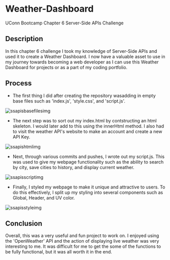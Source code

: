 # Weather-Dashboard
UConn Bootcamp Chapter 6 Server-Side APIs Challenge

## Description
In this chapter 6 challenge I took my knowledge of Server-Side APIs and used it to create a Weather Dashboard.  I now have a valuable asset to use in my journey towards becoming a web developer as I can use this Weather Dashboard for projects or as a part of my coding portfolio.


## Process
* The first thing I did after creating the repository wasadding in empty base files such as 'index.js', 'style.css', and 'script.js'.

![ssapisbasefilesimg]("")


* The next step was to sort out my index.html by contstructing an html skeleton.  I would later add to this using the innerHtml method.  I also had to visit the weather API's website to make an account and create a new API Key.

![ssapishtmlimg]("")


* Next, through various commits and pushes, I wrote out my script.js.  This was used to give my webpage functionality such as the ability to search by city, save cities to history, and display current weather.

![ssapisscriptimg]("")


* Finally, I styled my webpage to make it unique and attractive to users.  To do this effectively, I split up my styling into several components such as Global, Header, and UV color.

![ssapisstyleimg]("")


## Conclusion
Overall, this was a very useful and fun project to work on.  I enjoyed using the 'OpenWeather' API and the action of displaying live weather was very interesting to me.  It was difficult for me to get the some of the functions to be fully functional, but it was all worth it in the end.
